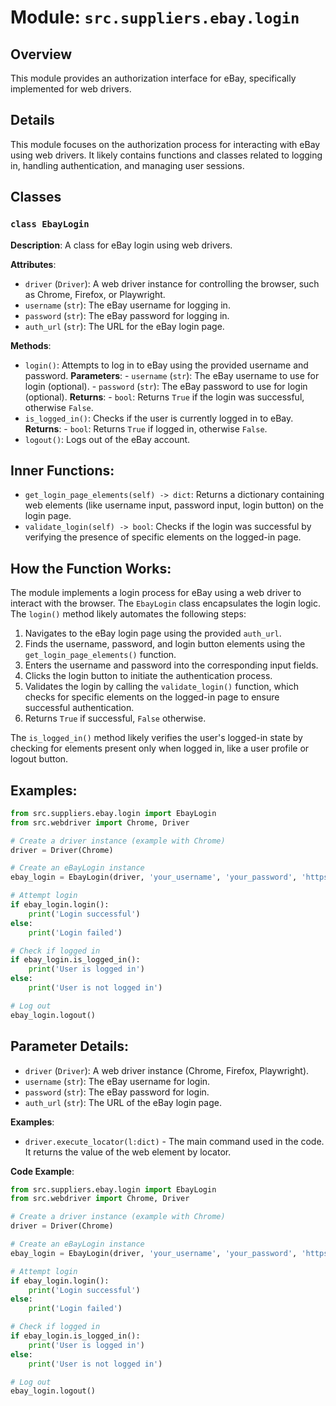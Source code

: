 # Module: `src.suppliers.ebay.login`

## Overview

This module provides an authorization interface for eBay, specifically implemented for web drivers.

## Details

This module focuses on the authorization process for interacting with eBay using web drivers. It likely contains functions and classes related to logging in, handling authentication, and managing user sessions.

## Classes 

### `class EbayLogin`

**Description**:  A class for eBay login using web drivers.

**Attributes**:
-  `driver` (`Driver`): A web driver instance for controlling the browser, such as Chrome, Firefox, or Playwright.
-  `username` (`str`): The eBay username for logging in.
-  `password` (`str`): The eBay password for logging in.
-  `auth_url` (`str`): The URL for the eBay login page.

**Methods**:

-  `login()`: Attempts to log in to eBay using the provided username and password.
    **Parameters**:
        - `username` (`str`): The eBay username to use for login (optional).
        - `password` (`str`): The eBay password to use for login (optional).
    **Returns**:
        - `bool`: Returns `True` if the login was successful, otherwise `False`.
-  `is_logged_in()`: Checks if the user is currently logged in to eBay.
    **Returns**:
        - `bool`: Returns `True` if logged in, otherwise `False`.
-  `logout()`: Logs out of the eBay account.

## Inner Functions:

-  `get_login_page_elements(self) -> dict`: Returns a dictionary containing web elements (like username input, password input, login button) on the login page.
-  `validate_login(self) -> bool`: Checks if the login was successful by verifying the presence of specific elements on the logged-in page.

## How the Function Works:

The module implements a login process for eBay using a web driver to interact with the browser. The `EbayLogin` class encapsulates the login logic. The `login()` method likely automates the following steps:
1.  Navigates to the eBay login page using the provided `auth_url`.
2.  Finds the username, password, and login button elements using the `get_login_page_elements()` function.
3.  Enters the username and password into the corresponding input fields.
4.  Clicks the login button to initiate the authentication process.
5.  Validates the login by calling the `validate_login()` function, which checks for specific elements on the logged-in page to ensure successful authentication.
6.  Returns `True` if successful, `False` otherwise.

The `is_logged_in()` method likely verifies the user's logged-in state by checking for elements present only when logged in, like a user profile or logout button.

## Examples:

```python
from src.suppliers.ebay.login import EbayLogin
from src.webdriver import Chrome, Driver

# Create a driver instance (example with Chrome)
driver = Driver(Chrome)

# Create an eBayLogin instance
ebay_login = EbayLogin(driver, 'your_username', 'your_password', 'https://www.ebay.com/signin')

# Attempt login
if ebay_login.login():
    print('Login successful')
else:
    print('Login failed')

# Check if logged in
if ebay_login.is_logged_in():
    print('User is logged in')
else:
    print('User is not logged in')

# Log out
ebay_login.logout()

```

## Parameter Details:

-  `driver` (`Driver`): A web driver instance (Chrome, Firefox, Playwright).
-  `username` (`str`): The eBay username for login.
-  `password` (`str`): The eBay password for login.
-  `auth_url` (`str`): The URL of the eBay login page.

**Examples**:
-  `driver.execute_locator(l:dict)` -  The main command used in the code. It returns the value of the web element by locator.

**Code Example**: 

```python
from src.suppliers.ebay.login import EbayLogin
from src.webdriver import Chrome, Driver

# Create a driver instance (example with Chrome)
driver = Driver(Chrome)

# Create an eBayLogin instance
ebay_login = EbayLogin(driver, 'your_username', 'your_password', 'https://www.ebay.com/signin')

# Attempt login
if ebay_login.login():
    print('Login successful')
else:
    print('Login failed')

# Check if logged in
if ebay_login.is_logged_in():
    print('User is logged in')
else:
    print('User is not logged in')

# Log out
ebay_login.logout()

```